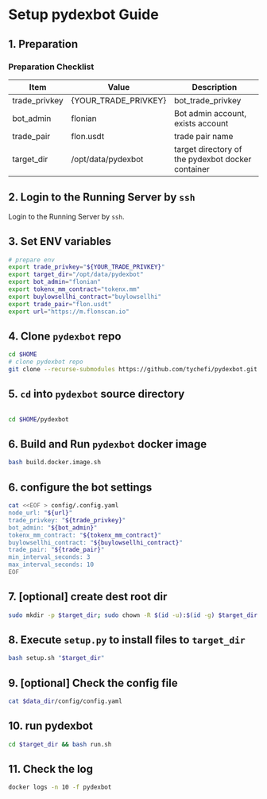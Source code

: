 # Setup pydexbot Guide

## 1. Preparation

### Preparation Checklist

| Item          | Value                | Description                                       |
| ------------- | -------------------- | ------------------------------------------------- |
| trade_privkey | {YOUR_TRADE_PRIVKEY} | bot_trade_privkey                                 |
| bot_admin     | flonian              | Bot admin account, exists account                 |
| trade_pair    | flon.usdt            | trade pair name                                   |
| target_dir    | /opt/data/pydexbot   | target directory of the pydexbot docker container |


## 2. Login to the Running Server by `ssh`

Login to the Running Server by `ssh`.


## 3. Set ENV variables

```bash
# prepare env
export trade_privkey="${YOUR_TRADE_PRIVKEY}"
export target_dir="/opt/data/pydexbot"
export bot_admin="flonian"
export tokenx_mm_contract="tokenx.mm"
export buylowsellhi_contract="buylowsellhi"
export trade_pair="flon.usdt"
export url="https://m.flonscan.io"
```

## 4. Clone `pydexbot` repo

```bash
cd $HOME
# clone pydexbot repo
git clone --recurse-submodules https://github.com/tychefi/pydexbot.git
```
## 5. `cd` into `pydexbot` source directory

```bash

cd $HOME/pydexbot
```
## 6. Build and Run `pydexbot` docker image

```bash
bash build.docker.image.sh
```

## 6. configure the bot settings
```bash
cat <<EOF > config/.config.yaml
node_url: "${url}"
trade_privkey: "${trade_privkey}"
bot_admin: "${bot_admin}"
tokenx_mm_contract: "${tokenx_mm_contract}"
buylowsellhi_contract: "${buylowsellhi_contract}"
trade_pair: "${trade_pair}"
min_interval_seconds: 3
max_interval_seconds: 10
EOF
```
## 7. [optional] create dest root dir
```bash
sudo mkdir -p $target_dir; sudo chown -R $(id -u):$(id -g) $target_dir
```

## 8. Execute `setup.py` to install files to `target_dir`

```bash
bash setup.sh "$target_dir"
```
## 9. [optional] Check the config file
```bash
cat $data_dir/config/config.yaml
```

## 10. run pydexbot
```bash
cd $target_dir && bash run.sh
```

## 11. Check the log
```bash
docker logs -n 10 -f pydexbot
```